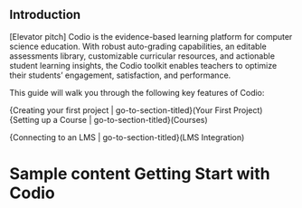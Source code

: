 ## Introduction

[Elevator pitch]
Codio is the evidence-based learning platform for computer science education. With robust auto-grading capabilities, an editable assessments library, customizable curricular resources, and actionable student learning insights, the Codio toolkit enables teachers to optimize their students’ engagement, satisfaction, and performance. 

This guide will walk you through the following key features of Codio:



{Creating your first project | go-to-section-titled}(Your First Project)
{Setting up a Course | go-to-section-titled}(Courses)

{Connecting to an LMS | go-to-section-titled}(LMS Integration)
<!--
Codio’s preconfigured development environments provide the infrastructure your students need to create and successfully complete lab assignments. By providing a common starting point you eliminate compatibility issues and students are able to focus on completing their work.

Codio provides curriculum you can use as is or modify to teach your classes. You can also use the Codio tools to create your own curriculum or import your existing lectures.

You can create auto-graded assessments for your courses or choose from Codio’s comprehensive library of editable, auto-graded assessments. Students will receive immediate feedback on their material comprehension.

Codio seamlessly integrates with many existing learning management systems
-->
# Sample content Getting Start with Codio